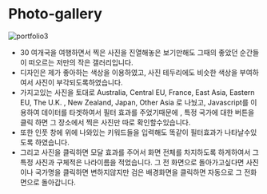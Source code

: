 # Photo-gallery
![portfolio3](https://user-images.githubusercontent.com/73012145/123496525-75b78580-d663-11eb-97a3-c9d3260bceaa.png)

* 30 여개국을 여행하면서 찍은 사진을 진열해놓은 보기만해도 그때의 좋았던 순간들이 떠오르는 저만의 작은 갤러리입니다.
* 디자인은 제가 좋아하는 색상을 이용하였고, 사진 테두리에도 비슷한 색상을 부여하여서 사진이 부각되도록하였습니다.
* 가지고있는 사진을 토대로 Australia, Central EU, France, East Asia, Eastern EU, The U.K. , New Zealand, Japan, Other Asia 로 나눴고, Javascript를 이용하여 데이터를 타겟하여서 필터 효과를 주었기때문에 , 특정 국가에 대한 버튼을 클릭 하면 그 장소에서 찍은 사진만 따로 확인할수있습니다.
* 또한 인풋 창에 위에 나와있는 키워드들을 입력해도 똑같이 필터효과가 나타날수있도록 하였습니다.
* 그리고 사진을 클릭하면 모달 효과를 주어서 화면 전체를 차지하도록 하게하여서 그 특정 사진과 구체적은 나라이름을 적었습니다. 그 전 화면으로 돌아가고싶다면 사진이나 국가명을 클릭하면 변하지않지만 검은 배경화면을 클릭하면 자동으로 그 전화면으로 돌아갑니다.
